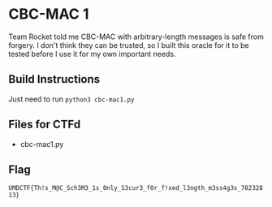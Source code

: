 # CBC-MAC 1
Team Rocket told me CBC-MAC with arbitrary-length messages is safe from forgery. I don't think they can be trusted, so I built this oracle for it to be tested before I use it for my own important needs. 

## Build Instructions
Just need to run `python3 cbc-mac1.py`

## Files for CTFd
- cbc-mac1.py

## Flag
`UMDCTF{Th!s_M@C_Sch3M3_1s_0nly_S3cur3_f0r_f!xed_l3ngth_m3ss4g3s_78232813}`


